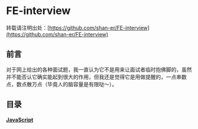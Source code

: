# FE-interview

转载请注明出处：[https://github.com/shan-er/FE-interview](https://github.com/shan-er/FE-interview)

## 前言
对于网上给出的各种面试题，我一直认为它不是用来让面试者临时抱佛脚的，虽然并不能否认它确实能起到很大的作用，但我还是觉得它是用做提醒的，一点串数点，数点散万点（毕竟人的脑容量是有限哒～）。


## 目录
#### [JavaScript](docs/JavaScript.md)
